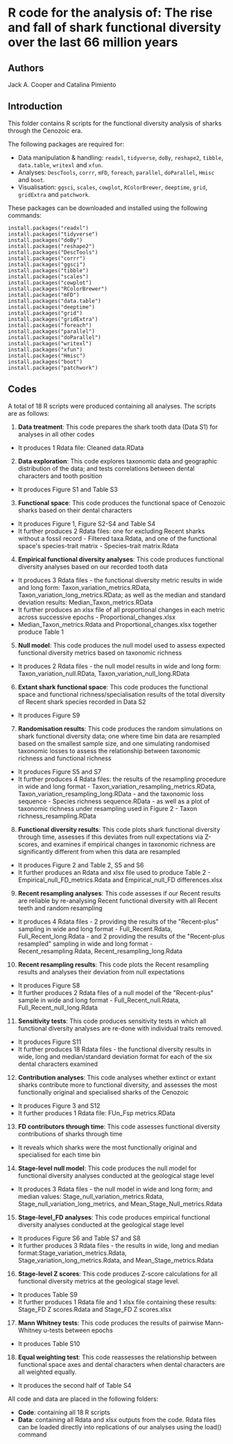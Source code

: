 # R code for the analysis of: The rise and fall of shark functional diversity over the last 66 million years

## Authors
Jack A. Cooper and Catalina Pimiento

## Introduction
This folder contains R scripts for the functional diversity analysis of sharks through the Cenozoic era. 

The following packages are required for:
- Data manipulation & handling: ```readxl```, ```tidyverse```, ```doBy```, ```reshape2```, ```tibble```, ```data.table```, ```writexl``` and ```xfun```.
- Analyses: ```DescTools```, ```corrr```, ```mFD```, ```foreach```, ```parallel```, ```doParallel```, ```Hmisc``` and ```boot```.
- Visualisation: ```ggsci```, ```scales```, ```cowplot```, ```RColorBrewer```, ```deeptime```, ```grid```, ```gridExtra``` and ```patchwork```.

These packages can be downloaded and installed using the following commands:
``` {r}
install.packages("readxl")
install.packages("tidyverse")
install.packages("doBy")
install.packages("reshape2")
install.packages("DescTools")
install.packages("corrr")
install.packages("ggsci")
install.packages("tibble")
install.packages("scales")
install.packages("cowplot")
install.packages("RColorBrewer")
install.packages("mFD")
install.packages("data.table")
install.packages("deeptime")
install.packages("grid")
install.packages("gridExtra")
install.packages("foreach")
install.packages("parallel")
install.packages("doParallel")
install.packages("writexl")
install.packages("xfun")
install.packages("Hmisc")
install.packages("boot")
install.packages("patchwork")
```

## Codes
A total of 18 R scripts were produced containing all analyses. The scripts are as follows:

01. **Data treatment**: This code prepares the shark tooth data (Data S1) for analyses in all other codes
- It produces 1 Rdata file: Cleaned data.RData 
02. **Data exploration**: This code explores taxonomic data and geographic distribution of the data; and tests correlations between dental characters and tooth position
- It produces Figure S1 and Table S3
03. **Functional space**: This code produces the functional space of Cenozoic sharks based on their dental characters
- It produces Figure 1, Figure S2-S4 and Table S4
- It further produces 2 Rdata files: one for excluding Recent sharks without a fossil record - Filtered taxa.Rdata, and one of the functional space's species-trait matrix - Species-trait matrix.Rdata
04. **Empirical functional diversity analyses**: This code produces functional diversity analyses based on our recorded tooth data
- It produces 3 Rdata files - the functional diversity metric results in wide and long form: Taxon_variation_metrics.RData, Taxon_variation_long_metrics.RData; as well as the median and standard deviation results: Median_Taxon_metrics.RData
- It further produces an xlsx file of all proportional changes in each metric across successive epochs - Proportional_changes.xlsx
- Median_Taxon_metrics.Rdata and Proportional_changes.xlsx together produce Table 1
05. **Null model**: This code produces the null model used to assess expected functional diversity metrics based on taxonomic richness
- It produces 2 Rdata files - the null model results in wide and long form: Taxon_variation_null.RData, Taxon_variation_null_long.RData
06. **Extant shark functional space**: This code produces the functional space and functional richness/specialisation results of the total diversity of Recent shark species recorded in Data S2
- It produces Figure S9
07. **Randomisation results**: This code produces the random simulations on shark functional diversity data; one where time bin data are resampled based on the smallest sample size, and one simulating randomised taxonomic losses to assess the relationship between taxonomic richness and functional richness
- It produces Figure S5 and S7
- It further produces 4 Rdata files: the results of the resampling procedure in wide and long format - Taxon_variation_resampling_metrics.RData, Taxon_variation_resampling_long.RData - and the taxonomic loss sequence - Species richness sequence.RData - as well as a plot of taxonomic richness under resampling used in Figure 2 - Taxon richness_resampling.RData
08. **Functional diversity results**: This code plots shark functional diversity through time, assesses if this deviates from null expectations via Z-scores, and examines if empirical changes in taxonomic richness are significantly different from when this data are resampled
- It produces Figure 2 and Table 2, S5 and S6 
- It further produces an Rdata and xlsx file used to produce Table 2 - Empirical_null_FD_metrics.Rdata and Empirical_null_FD differences.xlsx
09. **Recent resampling analyses**: This code assesses if our Recent results are reliable by re-analysing Recent functional diversity with all Recent teeth and random resampling
- It produces 4 Rdata files - 2 providing the results of the "Recent-plus" sampling in wide and long format - Full_Recent.Rdata, Full_Recent_long.Rdata - and 2 providing the results of the "Recent-plus resampled" sampling in wide and long format - Recent_resampling.Rdata, Recent_resampling_long.Rdata
10. **Recent resampling results**: This code plots the Recent resampling results and analyses their deviation from null expectations
- It produces Figure S8
- It further produces 2 Rdata files of a null model of the "Recent-plus" sample in wide and long format - Full_Recent_null.Rdata, Full_Recent_null_long.Rdata
11. **Sensitivity tests**: This code produces sensitivity tests in which all functional diversity analyses are re-done with individual traits removed.
- It produces Figure S11
- It further produces 18 Rdata files - the functional diversity results in wide, long and median/standard deviation format for each of the six dental characters examined
12. **Contribution analyses**: This code analyses whether extinct or extant sharks contribute more to functional diversity, and assesses the most functionally original and specialised sharks of the Cenozoic
- It produces Figure 3 and S12
- It further produces 1 Rdata file: FUn_Fsp metrics.RData
13. **FD contributors through time**: This code assesses functional diversity contributions of sharks through time
- It reveals which sharks were the most functionally original and specialised for each time bin
14. **Stage-level null model**: This code produces the null model for functional diversity analyses conducted at the geological stage level
- It produces 3 Rdata files - the null model in wide and long form; and median values: Stage_null_variation_metrics.Rdata, Stage_null_variation_long_metrics, and Mean_Stage_Null_metrics.Rdata
15. **Stage-level_FD analyses**: This code produces empirical functional diversity analyses conducted at the geological stage level
- It produces Figure S6 and Table S7 and S8
- It further produces 3 Rdata files - the results in wide, long and median format:Stage_variation_metrics.Rdata, Stage_variation_long_metrics.Rdata, and Mean_Stage_metrics.Rdata
16. **Stage-level Z scores**: This code produces Z-score calculations for all functional diversity metrics at the geological stage level.
- It produces Table S9
- It further produces 1 Rdata file and 1 xlsx file containing these results: Stage_FD Z scores.Rdata and Stage_FD Z scores.xlsx
17. **Mann Whitney tests**: This code produces the results of pairwise Mann-Whitney u-tests between epochs
- It produces Table S10
18. **Equal weighting test**: This code reassesses the relationship between functional space axes and dental characters when dental characters are all weighted equally.
- It produces the second half of Table S4

All code and data are placed in the following folders:

- **Code**: containing all 18 R scripts
- **Data**: containing all Rdata and xlsx outputs from the code. Rdata files can be loaded directly into replications of our analyses using the load() command
